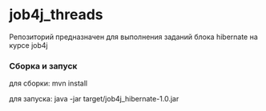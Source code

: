 # job4j_threads
Репозиторий предназначен для выполнения заданий блока hibernate на курсе job4j
### Сборка и запуск
для сборки: mvn install

для запуска: java -jar target/job4j_hibernate-1.0.jar